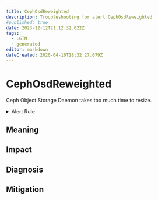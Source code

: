 ```yaml
---
title: CephOsdReweighted
description: Troubleshooting for alert CephOsdReweighted
#published: true
date: 2023-12-12T21:12:32.022Z
tags: 
  - LGTM
  - generated
editor: markdown
dateCreated: 2020-04-10T18:32:27.079Z
---
```


# CephOsdReweighted

Ceph Object Storage Daemon takes too much time to resize.

<details>
  <summary>Alert Rule</summary>

{{% rule "ceph/ceph-internal.yml" "CephOsdReweighted" %}}

{{% comment %}}

```yaml
alert: CephOsdReweighted
expr: ceph_osd_weight < 1
for: 2m
labels:
    severity: warning
annotations:
    summary: Ceph OSD reweighted (instance {{ $labels.instance }})
    description: |-
        Ceph Object Storage Daemon takes too much time to resize.
          VALUE = {{ $value }}
          LABELS = {{ $labels }}
    runbook: https://github.com/srerun/prometheus-alerts/blob/main/content/runbooks/ceph-internal/CephOsdReweighted.md

```

{{% /comment %}}

</details>


## Meaning
[//]: # "Short paragraph that explains what the alert means"


## Impact
[//]: # "What could / will happen if the alert is not addressed"



## Diagnosis
[//]: # "Steps to take to identify the cause of the problem"



## Mitigation
[//]: # "The steps necessary to resolve the alert"
